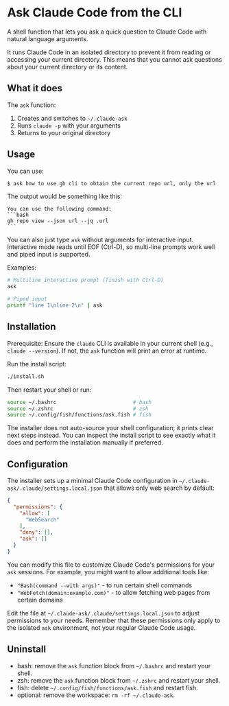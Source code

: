 # Ask Claude Code from the CLI

A shell function that lets you ask a quick question to Claude Code with natural language arguments.

It runs Claude Code in an isolated directory to prevent it from reading or accessing your current directory. This means that you cannot ask questions about your current directory or its content.

## What it does

The `ask` function:

1. Creates and switches to `~/.claude-ask`
2. Runs `claude -p` with your arguments
3. Returns to your original directory

## Usage

You can use:

```bash
$ ask how to use gh cli to obtain the current repo url, only the url
```

The output would be something like this:

````
You can use the following command:
```bash
gh repo view --json url --jq .url
```
````

You can also just type `ask` without arguments for interactive input. Interactive mode reads until EOF (Ctrl-D), so multi-line prompts work well and piped input is supported.

Examples:

```bash
# Multiline interactive prompt (finish with Ctrl-D)
ask
```

```bash
# Piped input
printf "line 1\nline 2\n" | ask
```

## Installation

Prerequisite: Ensure the `claude` CLI is available in your current shell (e.g., `claude --version`). If not, the `ask` function will print an error at runtime.

Run the install script:

```bash
./install.sh
```

Then restart your shell or run:

```bash
source ~/.bashrc                         # bash
source ~/.zshrc                          # zsh
source ~/.config/fish/functions/ask.fish # fish
```

The installer does not auto-source your shell configuration; it prints clear next steps instead. You can inspect the install script to see exactly what it does and perform the installation manually if preferred.

## Configuration

The installer sets up a minimal Claude Code configuration in `~/.claude-ask/.claude/settings.local.json` that allows only web search by default:

```json
{
  "permissions": {
    "allow": [
      "WebSearch"
    ],
    "deny": [],
    "ask": []
  }
}
```

You can modify this file to customize Claude Code's permissions for your `ask` sessions. For example, you might want to allow additional tools like:

- `"Bash(command --with args)"` - to run certain shell commands
- `"WebFetch(domain:example.com)"` - to allow fetching web pages from certain domains

Edit the file at `~/.claude-ask/.claude/settings.local.json` to adjust permissions to your needs. Remember that these permissions only apply to the isolated `ask` environment, not your regular Claude Code usage.

## Uninstall

- bash: remove the `ask` function block from `~/.bashrc` and restart your shell.
- zsh: remove the `ask` function block from `~/.zshrc` and restart your shell.
- fish: delete `~/.config/fish/functions/ask.fish` and restart fish.
- optional: remove the workspace: `rm -rf ~/.claude-ask`.
